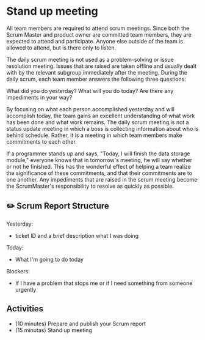 # Stand up meeting

All team members are required to attend scrum meetings. Since both the Scrum Master and product owner are committed team members, they are expected to attend and participate. Anyone else outside of the team is allowed to attend, but is there only to listen.

The daily scrum meeting is not used as a problem-solving or issue resolution meeting. Issues that are raised are taken offline and usually dealt with by the relevant subgroup immediately after the meeting. During the daily scrum, each team member answers the following three questions:

What did you do yesterday?
What will you do today?
Are there any impediments in your way?

By focusing on what each person accomplished yesterday and will accomplish today, the team gains an excellent understanding of what work has been done and what work remains. The daily scrum meeting is not a status update meeting in which a boss is collecting information about who is behind schedule. Rather, it is a meeting in which team members make commitments to each other.

If a programmer stands up and says, "Today, I will finish the data storage module," everyone knows that in tomorrow's meeting, he will say whether or not he finished. This has the wonderful effect of helping a team realize the significance of these commitments, and that their commitments are to one another.
Any impediments that are raised in the scrum meeting become the ScrumMaster's responsibility to resolve as quickly as possible.

## :pencil2: Scrum Report Structure

Yesterday:
- ticket ID and a brief description what I was doing 

Today:
- What I'm going to do today

Blockers:
- If I have a problem that stops me or if I need something from someone urgently

## Activities
* (10 minutes) Prepare and publish your Scrum report
* (15 minutas) Stand up meeting
